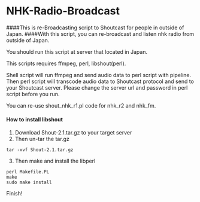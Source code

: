 # NHK-Radio-Broadcast

####This is re-Broadcasting script to Shoutcast for people in outside of Japan.
####With this script, you can re-broadcast and listen nhk radio from outside of Japan.

You should run this script at server that located in Japan.

This scripts requires ffmpeg, perl, libshout(perl).

Shell script will run ffmpeg and send audio data to perl script with pipeline. 
Then perl script will transcode audio data to Shoutcast protocol and send to your Shoutcast server.
Please change the server url and password in perl script before you run.

You can re-use shout_nhk_r1.pl code for nhk_r2 and nhk_fm.



#### How to install libshout

1. Download Shout-2.1.tar.gz to your target server
2. Then un-tar the tar.gz
```
tar -xvf Shout-2.1.tar.gz
```
3. Then make and install the libperl
```
perl Makefile.PL
make
sudo make install
```

Finish!

